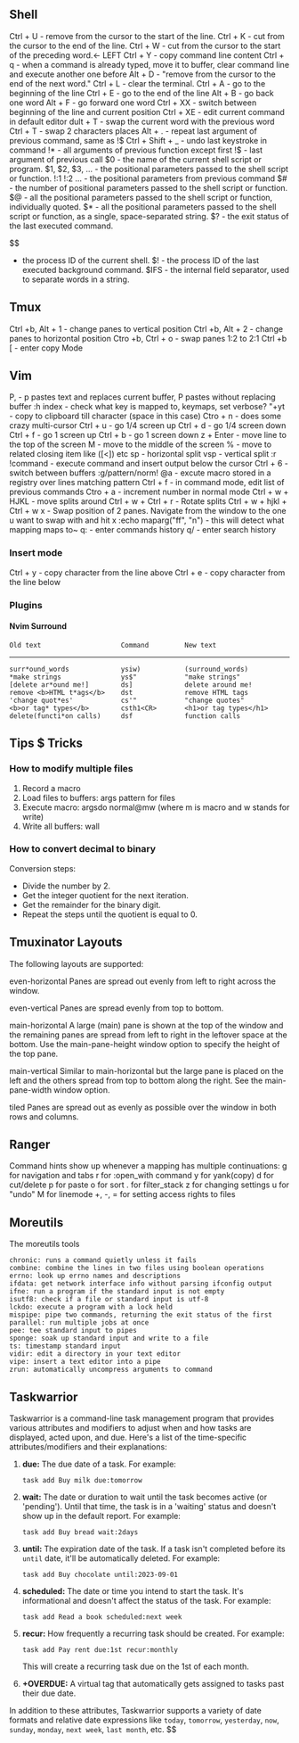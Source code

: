 ## Shell

Ctrl + U - remove from the cursor to the start of the line.
Ctrl + K - cut from the cursor to the end of the line.
Ctrl + W - cut from the cursor to the start of the preceding word.<- LEFT
Ctrl + Y - copy command line content
Ctrl + q - when a command is already typed, move it to buffer, clear command line and execute another one before
Alt + D - "remove from the cursor to the end of the next word."
Ctrl + L - clear the terminal.
Ctrl + A - go to the beginning of the line
Ctrl + E - go to the end of the line
Alt + B - go back one word
Alt + F - go forward one word
Ctrl + XX - switch between beginning of the line and current position
Ctrl + XE - edit current command in default editor
dult + T - swap the current word with the previous word
Ctrl + T - swap 2 characters places
Alt + . - repeat last argument of previous command, same as !$
Ctrl + Shift + _     - undo last keystroke in command
!*                   - all arguments of previous function except first
!$ - last argument of previous call
$0                   - the name of the current shell script or program.
$1, $2, $3, ...      - the positional parameters passed to the shell script or function.
!:1 !:2     ...      - the positional parameters from previous command
$# - the number of positional parameters passed to the shell script or function.
$@                   - all the positional parameters passed to the shell script or function, individually quoted.
$\* - all the positional parameters passed to the shell script or function, as a single, space-separated string.
$? - the exit status of the last executed command.

$$
- the process ID of the current shell.
$!                   - the process ID of the last executed background command.
$IFS                 - the internal field separator, used to separate words in a string.

## Tmux
Ctrl +b, Alt + 1    - change panes to vertical position
Ctrl +b, Alt + 2    - change panes to horizontal position
Ctro +b, Ctrl + o   - swap panes 1:2 to 2:1
Ctrl +b [           - enter copy Mode

## Vim
P,                              - p pastes text and replaces current buffer, P
pastes without replacing buffer
:h index                        - check what key is mapped to, keymaps, set
verbose?
"+yt                            - copy to clipboard till character (space in this case)
Ctro + n                        - does some crazy multi-cursor
Ctrl + u                        - go 1/4 screen up
Ctrl + d                        - go 1/4 screen down
Ctrl + f                        - go 1 screen up
Ctrl + b                        - go 1 screen down
z    + Enter                    - move line to the top of the screen
M                               - move to the middle of the screen
%                               - move to related closing item like ([<]) etc
sp                              - horizontal split
vsp                             - vertical split
:r !command                     - execute command and insert output below the cursor
Ctrl + 6                        - switch between buffers
:g/pattern/norm! @a             - excute macro stored in a registry over lines matching pattern
Ctrl + f                        - in command mode, edit list of previous commands
Ctro + a                        - increment number in normal mode
Ctrl + w + HJKL                 - move splits around
Ctrl + w + Ctrl + r             - Rotate splits
Ctrl + w + hjkl + Ctrl + w x    - Swap position of 2 panes. Navigate from the
                                  window to the one u want to swap with and hit x
:echo maparg("<leader>ff", "n") - this will detect what mapping maps to~
q:                              - enter commands history
q/                              - enter search history

### Insert mode
Ctrl + y            - copy character from the line above
Ctrl + e            - copy character from the line below

### Plugins

#### Nvim Surround

    Old text                    Command         New text
--------------------------------------------------------------------------------
    surr*ound_words             ysiw)           (surround_words)
    *make strings               ys$"            "make strings"
    [delete ar*ound me!]        ds]             delete around me!
    remove <b>HTML t*ags</b>    dst             remove HTML tags
    'change quot*es'            cs'"            "change quotes"
    <b>or tag* types</b>        csth1<CR>       <h1>or tag types</h1>
    delete(functi*on calls)     dsf             function calls

## Tips $ Tricks

### How to modify multiple files

1. Record a macro
2. Load files to buffers: args pattern for files
3. Execute macro: argsdo normal@mw (where m is macro and w stands for write)
4. Write all buffers: wall

### How to convert decimal to binary

Conversion steps:
- Divide the number by 2.
- Get the integer quotient for the next iteration.
- Get the remainder for the binary digit.
- Repeat the steps until the quotient is equal to 0.

## Tmuxinator Layouts

The following layouts are supported:

even-horizontal
Panes are spread out evenly from left to right across the window.

even-vertical
Panes are spread evenly from top to bottom.

main-horizontal
A large (main) pane is shown at the top of the window and the remaining panes are spread from left to right in the leftover space at the bottom. Use the main-pane-height window option to specify the height of the top pane.

main-vertical
Similar to main-horizontal but the large pane is placed on the left and the others spread from top to bottom along the right. See the main-pane-width window option.

tiled
Panes are spread out as evenly as possible over the window in both rows and columns.

## Ranger

Command hints show up whenever a mapping has multiple continuations:
g for navigation and tabs
r for :open_with command
y for yank(copy)
d for cut/delete
p for paste
o for sort
. for filter_stack
z for changing settings
u for "undo"
M for linemode
+, -, = for setting access rights to files

## Moreutils

The moreutils tools

    chronic: runs a command quietly unless it fails
    combine: combine the lines in two files using boolean operations
    errno: look up errno names and descriptions
    ifdata: get network interface info without parsing ifconfig output
    ifne: run a program if the standard input is not empty
    isutf8: check if a file or standard input is utf-8
    lckdo: execute a program with a lock held
    mispipe: pipe two commands, returning the exit status of the first
    parallel: run multiple jobs at once
    pee: tee standard input to pipes
    sponge: soak up standard input and write to a file
    ts: timestamp standard input
    vidir: edit a directory in your text editor
    vipe: insert a text editor into a pipe
    zrun: automatically uncompress arguments to command

## Taskwarrior

Taskwarrior is a command-line task management program that provides various attributes and modifiers to adjust when and how tasks are displayed, acted upon, and due. Here's a list of the time-specific attributes/modifiers and their explanations:

1. **due:** The due date of a task. For example:
   ```
   task add Buy milk due:tomorrow
   ```

2. **wait:** The date or duration to wait until the task becomes active (or 'pending'). Until that time, the task is in a 'waiting' status and doesn't show up in the default report. For example:
   ```
   task add Buy bread wait:2days
   ```

3. **until:** The expiration date of the task. If a task isn't completed before its `until` date, it'll be automatically deleted. For example:
   ```
   task add Buy chocolate until:2023-09-01
   ```

4. **scheduled:** The date or time you intend to start the task. It's informational and doesn't affect the status of the task. For example:
   ```
   task add Read a book scheduled:next week
   ```

5. **recur:** How frequently a recurring task should be created. For example:
   ```
   task add Pay rent due:1st recur:monthly
   ```
   This will create a recurring task due on the 1st of each month.

6. **+OVERDUE:** A virtual tag that automatically gets assigned to tasks past their due date.

In addition to these attributes, Taskwarrior supports a variety of date formats and relative date expressions like `today`, `tomorrow`, `yesterday`, `now`, `sunday`, `monday`, `next week`, `last month`, etc.
$$
